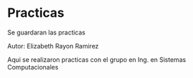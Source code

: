 # Practicas
Se guardaran las practicas

Autor: Elizabeth Rayon Ramirez

Aqui se realizaron practicas con el grupo en Ing. en Sistemas Computacionales  
